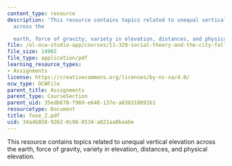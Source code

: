 ```yaml
---
content_type: resource
description: 'This resource contains topics related to unequal vertical elevation
  across the

  earth, force of gravity, variety in elevation, distances, and physical elevation.'
file: /ol-ocw-studio-app/courses/11-329-social-theory-and-the-city-fall-2005/34a4b85892620c988534a821aa0baabe_foxe_2.pdf
file_size: 14902
file_type: application/pdf
learning_resource_types:
- Assignments
license: https://creativecommons.org/licenses/by-nc-sa/4.0/
ocw_type: OCWFile
parent_title: Assignments
parent_type: CourseSection
parent_uid: 35edb678-f969-e648-137e-a636318891b1
resourcetype: Document
title: foxe_2.pdf
uid: 34a4b858-9262-0c98-8534-a821aa0baabe
---
```

This resource contains topics related to unequal vertical elevation across the
earth, force of gravity, variety in elevation, distances, and physical elevation.